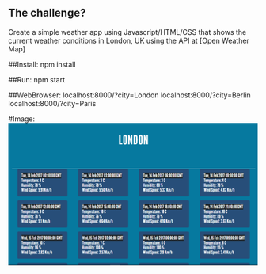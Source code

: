 ## The challenge?
Create a simple weather app using Javascript/HTML/CSS that shows the current weather conditions in London, UK using the API at [Open Weather Map]

##Install:
npm install

##Run: 
npm start

##WebBrowser:
localhost:8000/?city=London
localhost:8000/?city=Berlin
localhost:8000/?city=Paris

#Image:
![alt text](https://github.com/harshapat/openweatherapp_assignment/blob/master/Forecast_OpenWeatherApp.png "Screenshot")

